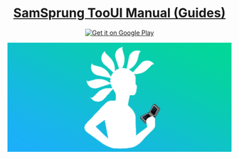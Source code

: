 <p align="center">
  <a href="https://samsprung.github.io/launcher/"><h1 align="center">SamSprung TooUI Manual (Guides)</h1></a>
</p>

<p align="center">
  <a href="https://play.google.com/store/apps/details?id=com.eightbit.samsprung"><img alt='Get it on Google Play' src='https://play.google.com/intl/en_us/badges/static/images/badges/en_badge_web_generic.png'/></a>
</p>

![SamSprung Logo](https://github.com/SamSprung/.github/raw/main/assets/feature_graphic.png)